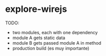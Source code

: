 # explore-wirejs

TODO:

- two modules, each with one dependency
- module A gets static data
- module B gets passed module A in method
- production build (es muy importante)
